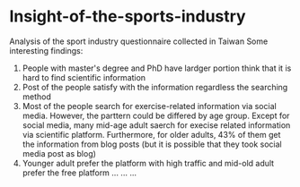 # Insight-of-the-sports-industry
Analysis of the sport industry questionnaire collected in Taiwan
Some interesting findings:
1. People with master's degree and PhD have lardger portion think that it is hard to find scientific information
2. Post of the people satisfy with the information regardless the searching method
3. Most of the people search for exercise-related information via social media. However, the parttern could be differed by age group. Except for social media, many mid-age adult saerch for execise related information via scientific platform. Furthermore, for older adults, 43% of them get the information from blog posts (but it is possible that they took social media post as blog)
4. Younger adult prefer the platform with high traffic and mid-old adult prefer the free platform
...
...
...

